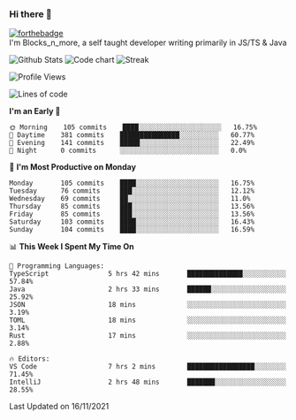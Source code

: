 ### Hi there 👋
[![forthebadge](https://forthebadge.com/images/badges/0-percent-optimized.svg)](https://forthebadge.com)<br>
I'm Blocks_n_more, a self taught developer writing primarily in JS/TS & Java

![Github Stats](https://github-readme-stats.vercel.app/api?username=blocksnmore&show_icons=true&theme=dark)
![Code chart](https://github-readme-stats.vercel.app/api/top-langs/?username=blocksnmore&layout=compact&theme=dark)
![Streak](https://github-readme-streak-stats.herokuapp.com/?user=blocksnmore&theme=dark&hide_border=true)
<!--START_SECTION:waka-->
![Profile Views](http://img.shields.io/badge/Profile%20Views-5-blue)

![Lines of code](https://img.shields.io/badge/From%20Hello%20World%20I%27ve%20Written-2.1%20million%20lines%20of%20code-blue)

**I'm an Early 🐤** 

```text
🌞 Morning    105 commits    ████░░░░░░░░░░░░░░░░░░░░░   16.75% 
🌆 Daytime    381 commits    ███████████████░░░░░░░░░░   60.77% 
🌃 Evening    141 commits    █████░░░░░░░░░░░░░░░░░░░░   22.49% 
🌙 Night      0 commits      ░░░░░░░░░░░░░░░░░░░░░░░░░   0.0%

```
📅 **I'm Most Productive on Monday** 

```text
Monday       105 commits    ████░░░░░░░░░░░░░░░░░░░░░   16.75% 
Tuesday      76 commits     ███░░░░░░░░░░░░░░░░░░░░░░   12.12% 
Wednesday    69 commits     ██░░░░░░░░░░░░░░░░░░░░░░░   11.0% 
Thursday     85 commits     ███░░░░░░░░░░░░░░░░░░░░░░   13.56% 
Friday       85 commits     ███░░░░░░░░░░░░░░░░░░░░░░   13.56% 
Saturday     103 commits    ████░░░░░░░░░░░░░░░░░░░░░   16.43% 
Sunday       104 commits    ████░░░░░░░░░░░░░░░░░░░░░   16.59%

```


📊 **This Week I Spent My Time On** 

```text
💬 Programming Languages: 
TypeScript               5 hrs 42 mins       ██████████████░░░░░░░░░░░   57.84% 
Java                     2 hrs 33 mins       ██████░░░░░░░░░░░░░░░░░░░   25.92% 
JSON                     18 mins             ░░░░░░░░░░░░░░░░░░░░░░░░░   3.19% 
TOML                     18 mins             ░░░░░░░░░░░░░░░░░░░░░░░░░   3.14% 
Rust                     17 mins             ░░░░░░░░░░░░░░░░░░░░░░░░░   2.88%

🔥 Editors: 
VS Code                  7 hrs 2 mins        █████████████████░░░░░░░░   71.45% 
IntelliJ                 2 hrs 48 mins       ███████░░░░░░░░░░░░░░░░░░   28.55%

```


 Last Updated on 16/11/2021
<!--END_SECTION:waka-->
